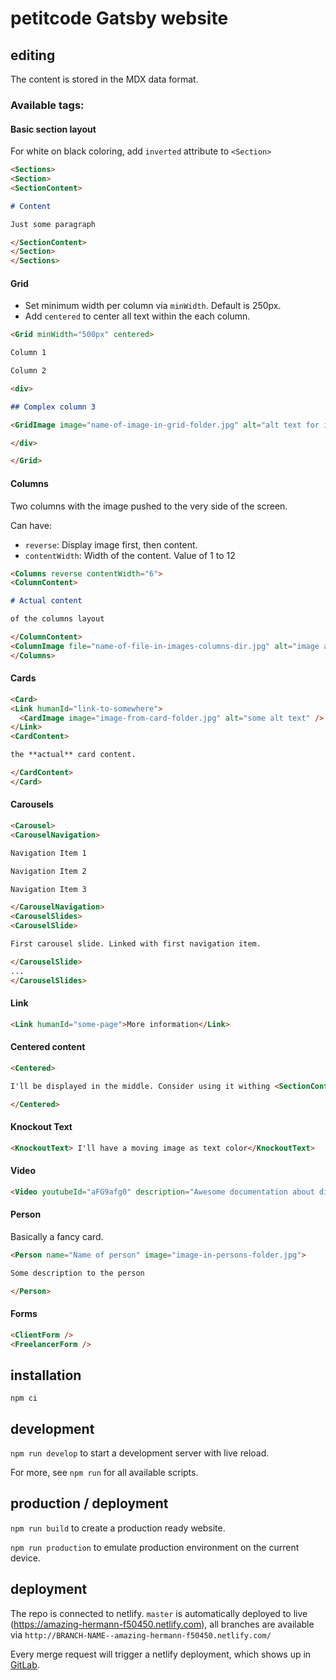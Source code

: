 # petitcode Gatsby website

## editing

The content is stored in the MDX data format.

### Available tags:

#### Basic section layout

For white on black coloring, add `inverted` attribute to `<Section>`

```markdown
<Sections>
<Section>
<SectionContent>

# Content

Just some paragraph

</SectionContent>
</Section>
</Sections>
```

#### Grid

* Set minimum width per column via `minWidth`. Default is 250px.
* Add `centered` to center all text within the each column.

```markdown
<Grid minWidth="500px" centered>

Column 1

Column 2

<div>

## Complex column 3

<GridImage image="name-of-image-in-grid-folder.jpg" alt="alt text for image" maxWidth="100%"/>

</div>

</Grid>
```

#### Columns

Two columns with the image pushed to the very side of the screen.

Can have:
* `reverse`: Display image first, then content.
* `contentWidth`: Width of the content. Value of 1 to 12

```markdown
<Columns reverse contentWidth="6">
<ColumnContent>

# Actual content

of the columns layout

</ColumnContent>
<ColumnImage file="name-of-file-in-images-columns-dir.jpg" alt="image alt text for seo" />
</Columns>
```

#### Cards

```markdown
<Card>
<Link humanId="link-to-somewhere">
  <CardImage image="image-from-card-folder.jpg" alt="some alt text" />
</Link>
<CardContent>

the **actual** card content.

</CardContent>
</Card>
```

#### Carousels

```markdown
<Carousel>
<CarouselNavigation>

Navigation Item 1

Navigation Item 2

Navigation Item 3

</CarouselNavigation>
<CarouselSlides>
<CarouselSlide>

First carousel slide. Linked with first navigation item.

</CarouselSlide>
...
</CarouselSlides>
```

#### Link

```markdown
<Link humanId="some-page">More information</Link>
```

#### Centered content

```markdown
<Centered>

I'll be displayed in the middle. Consider using it withing <SectionContent />.

</Centered>
```

#### Knockout Text

```markdown
<KnockoutText> I'll have a moving image as text color</KnockoutText>
```

#### Video

```markdown
<Video youtubeId="aFG9afg0" description="Awesome documentation about digital nomads" />
```

#### Person

Basically a fancy card.

```markdown
<Person name="Name of person" image="image-in-persons-folder.jpg">

Some description to the person

</Person>
```

#### Forms

```markdown
<ClientForm />
<FreelancerForm />
```

## installation

```
npm ci
```

## development

`npm run develop` to start a development server with live reload.

For more, see `npm run` for all available scripts.


## production / deployment

`npm run build` to create a production ready website.

`npm run production` to emulate production environment on the current device.

## deployment

The repo is connected to netlify. `master` is automatically deployed to live (https://amazing-hermann-f50450.netlify.com), all branches are available via `http://BRANCH-NAME--amazing-hermann-f50450.netlify.com/`

Every merge request will trigger a netlify deployment, which shows up in [GitLab](https://gitlab.com/axe312/petitcode-react.js-website-).
